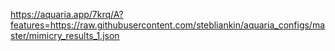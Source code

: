 

https://aquaria.app/7krq/A?features=https://raw.githubusercontent.com/stebliankin/aquaria_configs/master/mimicry_results_1.json